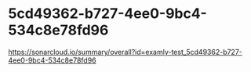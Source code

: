 # 5cd49362-b727-4ee0-9bc4-534c8e78fd96
https://sonarcloud.io/summary/overall?id=examly-test_5cd49362-b727-4ee0-9bc4-534c8e78fd96
